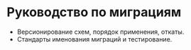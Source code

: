 # Руководство по миграциям

- Версионирование схем, порядок применения, откаты.
- Стандарты именования миграций и тестирование.
